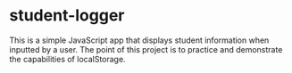 # student-logger
This is a simple JavaScript app that displays student information when inputted by a user. The point of this project is to practice and demonstrate the capabilities of localStorage.
